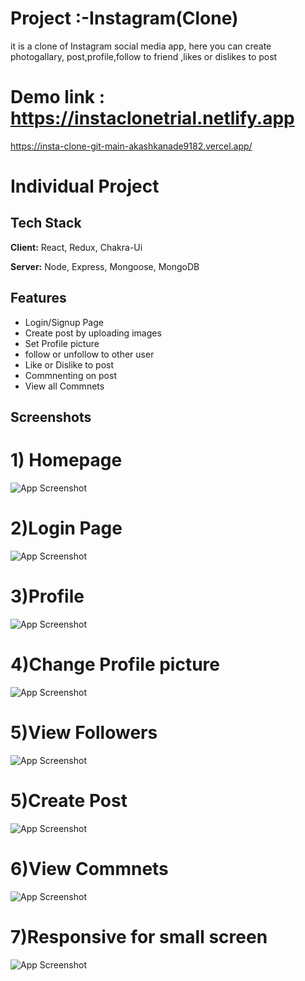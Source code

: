 
# Project :-Instagram(Clone)

it is a clone of Instagram social media app, here you can create photogallary, post,profile,follow to friend ,likes or dislikes to post

# Demo link :  https://instaclonetrial.netlify.app
https://insta-clone-git-main-akashkanade9182.vercel.app/

# Individual Project


## Tech Stack

**Client:** React, Redux, Chakra-Ui

**Server:** Node, Express, Mongoose, MongoDB


## Features

- Login/Signup Page
- Create post by uploading images
- Set Profile picture
- follow or unfollow to other user
- Like or Dislike to post
- Commnenting on post
- View all Commnets
 





## Screenshots
# 1) Homepage

![App Screenshot](https://iili.io/HNroucJ.md.png)

# 2)Login Page
![App Screenshot](https://iili.io/HNrzi6F.md.png)

# 3)Profile
![App Screenshot](https://iili.io/HNrxaJj.md.png)

# 4)Change Profile picture
![App Screenshot](https://iili.io/HNrxX0g.md.png)

# 5)View Followers
![App Screenshot](https://iili.io/HNrxp1e.md.png)

# 5)Create Post
![App Screenshot](https://iili.io/HNrz5QI.md.png)

# 6)View Commnets
![App Screenshot](https://iili.io/HNrzEvf.md.png)

# 7)Responsive for small screen
![App Screenshot](https://iili.io/HNrIzP9.md.png)


